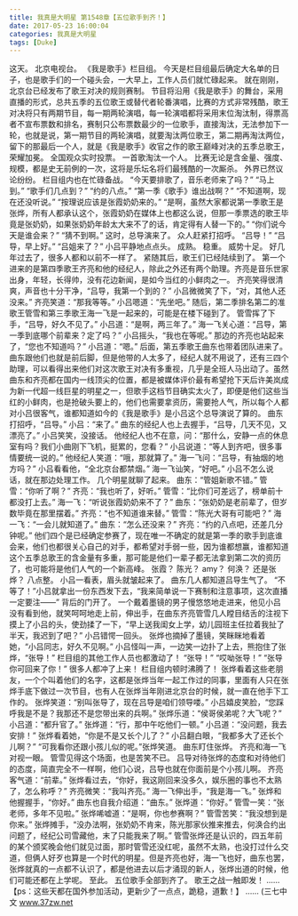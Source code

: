 ```yaml
---
title: 我真是大明星 第1548章【五位歌手到齐！】
date: 2017-05-23 16:00:04
categories: 我真是大明星
tags: [Duke]
---
```


这天。
北京电视台。
《我是歌手》栏目组。
今天是栏目组最后确定大名单的日子，也是歌手们的一个碰头会，一大早上，工作人员们就忙碌起来。
就在刚刚，北京台已经发布了歌王对决的规则赛制。
节目将沿用《我是歌手》的舞台，采用直播的形式，总共五季的五位歌王或替代者轮番演唱，比赛的方式非常残酷，歌王对决将只有两期节目，每一期两轮演唱，每一轮演唱都将采用末位淘汰制，得票高者不宣布票数和排名，赛制只公布票数最少的一位歌手，直接淘汰，无法参加下一轮，也就是说，第一期节目的两轮演唱，就要淘汰两位歌王，第二期再淘汰两位，留下的那最后一个人，就是《我是歌手》收官之作的歌王巅峰对决的五季总歌王，荣耀加冕。
全国观众实时投票。
一首歌淘汰一个人。
比赛无论是含金量、强度、规模，都是史无前例的一次，这将是乐坛名将们最残酷的一次厮杀。
外界已然议论纷纷。
栏目组内也在忙碌备战。
“今天要排歌了，音乐老师来了吗？”
“马上到。”
“歌手们几点到？”
“约的八点。”
“第一季《歌手》谁出战啊？”
“不知道啊，现在还没听说。”
“按理说应该是张霞奶奶来的。”
“是啊，虽然大家都说第一季歌王是张烨，所有人都承认这个，张霞奶奶在媒体上也都这么说，但那一季票选的歌王毕竟是张奶奶，如果张奶奶年龄太大来不了的话，肯定得有人替一下的。”
“你们说今天是谁会来？”
“猜不到啊。”
这时，总导演来了。
众人赶紧打招呼。
“吕导！”
“吕导，早上好。”
“吕姐来了？”
小吕平静地点点头。
成熟。
稳重。
威势十足。
好几年过去了，很多人都和以前不一样了。
紧随其后，歌王们已经陆续到了。
第一个进来的是第四季歌王齐亮和他的经纪人，除此之外还有两个助理。齐亮是音乐世家出身，年轻，长得帅，没有花边新闻，是如今当红的小鲜肉之一。
齐亮笑得很清爽，声音也十分干净，“吕导，我第一个到的？”
小吕微微笑了下，“对，其他人还没来。”
齐亮笑道：“那我等等。”
小吕嗯道：“先坐吧。”
随后，第二季排名第二的准歌王管雪和第三季歌王海一飞是一起来的，可能是在楼下碰到了。
管雪挥了下手，“吕导，好久不见了。”
小吕道：“是啊，两三年了。”
海一飞关心道：“吕导，第一季到底哪个前辈来？定了吗？”
小吕摇头，“我也在等呢。”
那边的齐亮也站起来了，“您也不知道吗？”
小吕道：“嗯。”
后面，第五季歌王曲东也带着团队进来了。
曲东跟他们也就是前后脚，但是他带的人太多了，经纪人就不用说了，还有三四个助理，可以看得出来他们对这次歌王对决有多重视，几乎是全班人马出动了。虽然曲东和齐亮都在国内一线顶尖的位置，都是被媒体评价最有希望抢下天后许美岚成为新一代超一线巨星的明星之一，但歌手这档节目确实太火了，即便是他们这些当红的小鲜肉，也是抢破头要上的，他们也需要拿资历，需要抢人气，所以每个人都对小吕很客气，谁都知道如今的《我是歌手》是小吕这个总导演说了算的。
曲东打招呼，“吕导。”
小吕：“来了。”
曲东的经纪人也上去握手，“吕导，几天不见，又漂亮了。”
小吕笑笑，没接话。
他经纪人也不在意，问：“那什么，安静一点的休息室有吗？我们小曲刚下飞机，挺累的，您看？”
小吕说道：“等人到齐吧，很多事情要统一说的。”
他经纪人笑道：“哦，那就算了。”
海一飞问：“吕导，有抽烟的地方吗？”
小吕看看他，“全北京台都禁烟。”
海一飞讪笑，“好吧。”
小吕不怎么说话，就在那边处理工作。
几个明星就聊了起来。
曲东：“管姐新歌不错。”
管雪：“你听了啊？”
齐亮：“我也听了，好听。”
管雪：“比你们可差远了，榜单前十都没打上去。”
海一飞：“听说张霞奶奶来不了？”
曲东：“张奶奶是老前辈了，但岁数毕竟在那里摆着。”
齐亮：“也不知道谁来替。”
管雪：“陈光大哥有可能吧？”
海一飞：“一会儿就知道了。”
曲东：“怎么还没来？”
齐亮：“约的八点吧，还差几分钟呢。”
他们四个是已经确定参赛了，现在唯一不确定的就是第一季的歌手到底谁会来，他们也都很关心自己的对手，都希望对手弱一些，因为谁都想赢，谁都知道这个五季总歌王的含金量有多重，那可能是他们一辈子都无法拿到第二次的资历了，也可能将是他们人气的一个新高峰。
张霞？
陈光？
amy？
何涣？
还是张烨？
八点整。
小吕一看表，眉头就皱起来了。
曲东几人都知道吕导生气了。
“不等了！”小吕就拿出一份东西发下去，“我来简单说一下赛制和注意事项，这次直播一定要注——”
背后的门开了。
一个戴着墨镜的男子慢悠悠地走进来，他见小吕没有看到他，就笑呵呵地走上前，伸出手，在曲东齐亮管雪几人瞠目结舌的注视下摸上了小吕的头，使劲揉了一下，“早上送我闺女上学，幼儿园班主任拉着我扯了半天，我迟到了吧？”
小吕错愕一回头。
张烨也摘掉了墨镜，笑眯眯地看着她，“小吕同志，好久不见啊。”
小吕怪叫一声，一边笑一边扑了上去，熊抱住了张烨，“张导！”
栏目组的其他工作人员也都激动了！
“张导！”
“哎呦张导！”
“张导你可回来了你！”
很多人都冲了上来！
栏目组内顿时沸腾了！
张烨看着这些老朋友，一个个叫着他们的名字，这都是张烨当年一起工作过的同事，里面有人只在张烨手底下做过一次节目，也有人在张烨当年刚进北京台的时候，就一直在他手下工作的。
张烨笑道：“别叫张导了，现在吕导是咱们领导喽。”
小吕嬉皮笑脸，“您踩呼我是不是？我那还不是您带出来的兵啊。”
张烨乐道：“侯哥侯弟呢？大飞呢？”
小吕道：“都升官了。”
张烨道：“行，那中午吃他们一顿。”
小吕道：“没问题，我去安排！”
张烨看着她，“你是不是又长个儿了？”
小吕翻白眼，“我都多大了还长个儿啊？”
“可我看你还跟小孩儿似的呢。”张烨笑道。
曲东盯住张烨。
齐亮和海一飞对视一眼。
管雪见得这个场面，也是苦笑不已。
吕导对待张烨的态度和对待他们的态度，简直完全不一样啊，他们心说，吕导也就在你面前是个小孩儿啊。
齐亮客气道：“前辈。”
张烨看过去，“你好，我这刚回来没多久，娱乐圈的事也不太熟了，怎么称呼？”
齐亮微笑：“我叫齐亮。”
海一飞伸出手，“我是海一飞。”
张烨和他握握手，“你好。”
曲东也自我介绍道：“曲东。”
张烨道：“你好。”
管雪一笑：“张老师，多年不见啦。”
张烨唏嘘道：“是啊，你也参赛啊？”
管雪苦笑：“我没想到是你来。”
张烨摊手，“没办法啊，张奶奶不肯来，陈光那家伙推来推去，何涣合约出问题了，经纪公司雪藏他，末了只能我来了啊。”
管雪张烨还是认识的，四五年前的某个颁奖晚会他们就见过面，那时管雪还没红呢，虽然不太熟，也没打过什么交道，但俩人好歹也算是一个时代的明星。但是齐亮也好，海一飞也好，曲东也罢，张烨就真的一点都不认识了，都是他进去以后才涌现的新人，张烨出道的时候，他们可能还都在上学呢。
至此。
五位歌手全部到齐了。
歌王之战一触即发！
……
【ps：这些天都在国外参加活动，更新少了一点点，跪稳，道歉！】
……
(三七中文 www.37zw.net